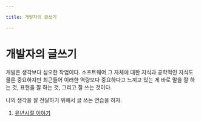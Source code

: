 ```yaml
---

title: 개발자의 글쓰기

---
```


# 개발자의 글쓰기

개발은 생각보다 심오한 작업이다.
소프트웨어 그 자체에 대한 지식과 공학적인 지식도 물론 중요하지만 최근들어 이러한 역량보다 중요하다고 느끼고 있는 게 바로
말을 잘 하는 것, 표현을 잘 하는 것, 그리고 잘 쓰는 것이다.

나의 생각을 잘 전달하기 위해서 글 쓰는 연습을 하자. 

1. [유년시절 이야기](./01-유년시절-이야기/)

